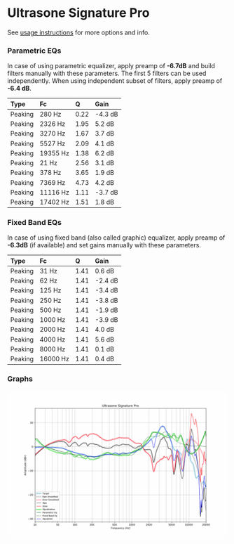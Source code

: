 # Ultrasone Signature Pro
See [usage instructions](https://github.com/jaakkopasanen/AutoEq#usage) for more options and info.

### Parametric EQs
In case of using parametric equalizer, apply preamp of **-6.7dB** and build filters manually
with these parameters. The first 5 filters can be used independently.
When using independent subset of filters, apply preamp of **-6.4 dB**.

| Type    | Fc       |    Q | Gain    |
|:--------|:---------|:-----|:--------|
| Peaking | 280 Hz   | 0.22 | -4.3 dB |
| Peaking | 2326 Hz  | 1.95 | 5.2 dB  |
| Peaking | 3270 Hz  | 1.67 | 3.7 dB  |
| Peaking | 5527 Hz  | 2.09 | 4.1 dB  |
| Peaking | 19355 Hz | 1.38 | 6.2 dB  |
| Peaking | 21 Hz    | 2.56 | 3.1 dB  |
| Peaking | 378 Hz   | 3.65 | 1.9 dB  |
| Peaking | 7369 Hz  | 4.73 | 4.2 dB  |
| Peaking | 11116 Hz | 1.11 | -3.7 dB |
| Peaking | 17402 Hz | 1.51 | 1.8 dB  |

### Fixed Band EQs
In case of using fixed band (also called graphic) equalizer, apply preamp of **-6.3dB**
(if available) and set gains manually with these parameters.

| Type    | Fc       |    Q | Gain    |
|:--------|:---------|:-----|:--------|
| Peaking | 31 Hz    | 1.41 | 0.6 dB  |
| Peaking | 62 Hz    | 1.41 | -2.4 dB |
| Peaking | 125 Hz   | 1.41 | -3.4 dB |
| Peaking | 250 Hz   | 1.41 | -3.8 dB |
| Peaking | 500 Hz   | 1.41 | -1.9 dB |
| Peaking | 1000 Hz  | 1.41 | -3.9 dB |
| Peaking | 2000 Hz  | 1.41 | 4.0 dB  |
| Peaking | 4000 Hz  | 1.41 | 5.6 dB  |
| Peaking | 8000 Hz  | 1.41 | 0.1 dB  |
| Peaking | 16000 Hz | 1.41 | 0.4 dB  |

### Graphs
![](./Ultrasone%20Signature%20Pro.png)